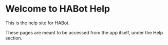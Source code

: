 # Welcome to HABot Help

This is the help site for HABot.

These pages are meant to be accessed from the app itself, under the Help section.
